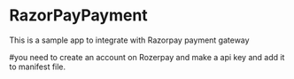 # RazorPayPayment
This is a sample app to integrate with Razorpay payment gateway

#you need to create an account on Rozerpay and make a api key and add it to manifest file. 
